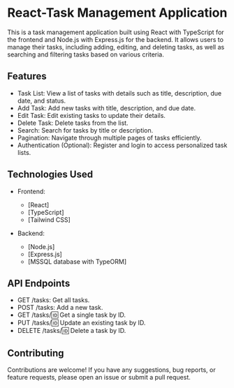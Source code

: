 # React-Task Management Application

This is a task management application built using React with TypeScript for the frontend and Node.js with Express.js for the backend. It allows users to manage their tasks, including adding, editing, and deleting tasks, as well as searching and filtering tasks based on various criteria.

## Features
* Task List: View a list of tasks with details such as title, description, due date, and status.
* Add Task: Add new tasks with title, description, and due date.
* Edit Task: Edit existing tasks to update their details.
* Delete Task: Delete tasks from the list.
* Search: Search for tasks by title or description.
* Pagination: Navigate through multiple pages of tasks efficiently.
* Authentication (Optional): Register and login to access personalized task lists.

## Technologies Used
* Frontend:
  * [React]
  * [TypeScript]
  * [Tailwind CSS]

* Backend:
  * [Node.js]
  * [Express.js]
  * [MSSQL database with TypeORM]

## API Endpoints
* GET /tasks: Get all tasks.
* POST /tasks: Add a new task.
* GET /tasks/:id: Get a single task by ID.
* PUT /tasks/:id: Update an existing task by ID.
* DELETE /tasks/:id: Delete a task by ID.

## Contributing
Contributions are welcome! If you have any suggestions, bug reports, or feature requests, please open an issue or submit a pull request.
